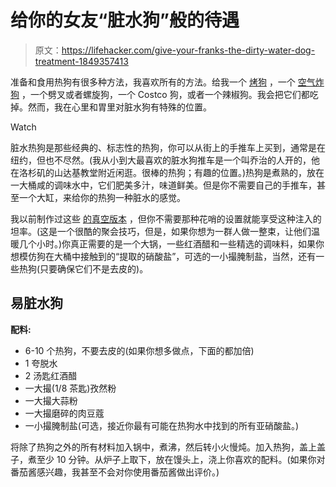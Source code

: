 # 给你的女友“脏水狗”般的待遇

> 原文：<https://lifehacker.com/give-your-franks-the-dirty-water-dog-treatment-1849357413>

准备和食用热狗有很多种方法，我喜欢所有的方法。给我一个 [烤狗](https://lifehacker.com/how-to-grill-the-perfect-hot-dog-1849024040) ，一个 [空气炸狗](https://lifehacker.com/air-fryer-hot-dogs-are-the-platonic-ideal-of-gas-statio-1845341836) ，一个劈叉或者螺旋狗，一个 Costco 狗，或者一个辣椒狗。我会把它们都吃掉。然而，我在心里和胃里对脏水狗有特殊的位置。

Watch

脏水热狗是那些经典的、标志性的热狗，你可以从街上的手推车上买到，通常是在纽约，但也不尽然。(我从小到大最喜欢的脏水狗推车是一个叫乔治的人开的，他在洛杉矶的山达基教堂附近闲逛。很棒的热狗；有趣的位置。)热狗是煮熟的，放在一大桶咸的调味水中，它们肥美多汁，味道鲜美。但是你不需要自己的手推车，甚至一个大缸，来给你的热狗一种脏水的感觉。

我以前制作过这些 [的真空版本](https://lifehacker.com/make-your-own-dirty-water-dogs-with-a-sous-vide-setup-1827238866) ，但你不需要那种花哨的设置就能享受这种注入的坦率。(这是一个很酷的聚会技巧，但是，如果你想为一群人做一整束，让他们温暖几个小时。)你真正需要的是一个大锅，一些红酒醋和一些精选的调味料，如果你想模仿狗在大桶中接触到的“提取的硝酸盐”，可选的一小撮腌制盐，当然，还有一些热狗(只要确保它们不是去皮的)。

## 易脏水狗

**配料:**

*   6-10 个热狗，不要去皮的(如果你想多做点，下面的都加倍)
*   1 夸脱水
*   2 汤匙红酒醋
*   一大撮(1/8 茶匙)孜然粉
*   一大撮大蒜粉
*   一大撮磨碎的肉豆蔻
*   一小撮腌制盐(可选，接近你最有可能在热狗水中找到的所有亚硝酸盐。)

将除了热狗之外的所有材料加入锅中，煮沸，然后转小火慢炖。加入热狗，盖上盖子，煮至少 10 分钟。从炉子上取下，放在馒头上，浇上你喜欢的配料。(如果你对番茄酱感兴趣，我甚至不会对你使用番茄酱做出评价。)